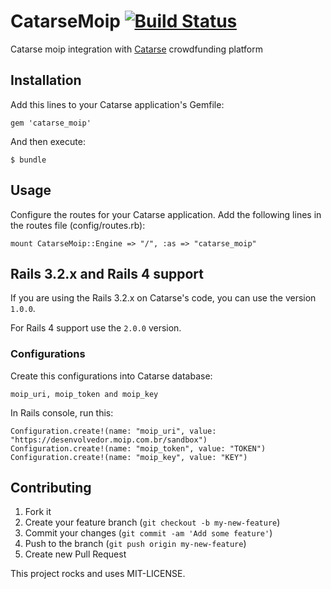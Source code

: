 # CatarseMoip [![Build Status](https://travis-ci.org/catarse/catarse_moip.png)](https://travis-ci.org/catarse/catarse_moip) 

Catarse moip integration with [Catarse](http://github.com/catarse/catarse) crowdfunding platform

## Installation

Add this lines to your Catarse application's Gemfile:

    gem 'catarse_moip'

And then execute:

    $ bundle

## Usage

Configure the routes for your Catarse application. Add the following lines in the routes file (config/routes.rb):

    mount CatarseMoip::Engine => "/", :as => "catarse_moip"

## Rails 3.2.x and Rails 4 support

If you are using the Rails 3.2.x on Catarse's code, you can use the version `1.0.0`.

For Rails 4 support use the `2.0.0` version.

### Configurations

Create this configurations into Catarse database:

    moip_uri, moip_token and moip_key

In Rails console, run this:

    Configuration.create!(name: "moip_uri", value: "https://desenvolvedor.moip.com.br/sandbox")
    Configuration.create!(name: "moip_token", value: "TOKEN")
    Configuration.create!(name: "moip_key", value: "KEY")

## Contributing

1. Fork it
2. Create your feature branch (`git checkout -b my-new-feature`)
3. Commit your changes (`git commit -am 'Add some feature'`)
4. Push to the branch (`git push origin my-new-feature`)
5. Create new Pull Request


This project rocks and uses MIT-LICENSE.

